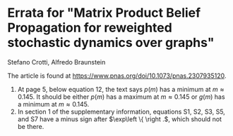 # Errata for "Matrix Product Belief Propagation for reweighted stochastic dynamics over graphs"
Stefano Crotti, Alfredo Braunstein

The article is found at https://www.pnas.org/doi/10.1073/pnas.2307935120.

1. At page 5, below equation 12, the text says $p(m)$ has a minimum at $m\approx 0.145$. It should be either $p(m)$ has a maximum at $m\approx 0.145$ or $g(m)$ has a minimum  at $m\approx 0.145$.
2. In section 1 of the supplementary information, equations S1, S2, S3, S5, and S7 have a minus sign after $\exp\left \\{ \right .$, which should not be there.
